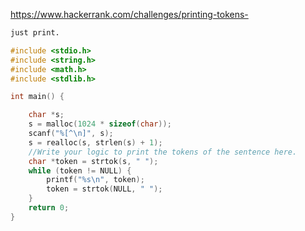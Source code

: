 https://www.hackerrank.com/challenges/printing-tokens-

```txt
just print.
```

```c
#include <stdio.h>
#include <string.h>
#include <math.h>
#include <stdlib.h>

int main() {

    char *s;
    s = malloc(1024 * sizeof(char));
    scanf("%[^\n]", s);
    s = realloc(s, strlen(s) + 1);
    //Write your logic to print the tokens of the sentence here.
    char *token = strtok(s, " ");
    while (token != NULL) {
        printf("%s\n", token);
        token = strtok(NULL, " ");
    }
    return 0;
}
```
